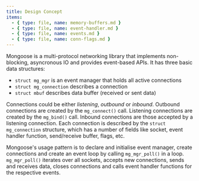 ```yaml
---
title: Design Concept
items:
  - { type: file, name: memory-buffers.md }
  - { type: file, name: event-handler.md }
  - { type: file, name: events.md }
  - { type: file, name: conn-flags.md }
---
```


Mongoose is a multi-protocol networking library that implements non-blocking,
asyncronous IO and provides event-based APIs. It has three basic data
structures:

- `struct mg_mgr` is an event manager that holds all active connections
- `struct mg_connection` describes a connection
- `struct mbuf` describes data buffer (received or sent data)

Connections could be either *listening*, *outbound* or *inbound*. Outbound
connections are created by the `mg_connect()` call. Listening connections are
created by the `mg_bind()` call. Inbound connections are those accepted by a
listening connection. Each connection is described by the `struct mg_connection`
structure, which has a number of fields like socket, event handler function,
send/receive buffer, flags, etc.

Mongoose's usage pattern is to declare and initialise event manager, create
connections and create an event loop by calling `mg_mgr_poll()` in a loop.
`mg_mgr_poll()` iterates over all sockets, accepts new connections, sends and
receives data, closes connections and calls event handler functions for the
respective events.
